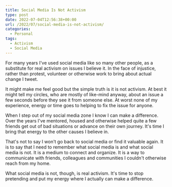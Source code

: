 ```yaml
---
title: Social Media Is Not Activism
type: post
date: 2022-07-04T12:56:38+00:00
url: /2022/07/social-media-is-not-activism/
categories:
  - Personal
tags:
  - Activism
  - Social Media
---
```


For many years I've used social media like so many other people, as a substitute for real activism on issues I believe it. In the face of injustice, rather than protest, volunteer or otherwise work to bring about actual change I tweet.

It might make me feel good but the simple truth is it is not activism. At best it might tell my circles, who are mostly of like-mind anyway, about an issue a few seconds before they see it from someone else. At worst none of my experience, energy or time goes to helping to fix the issue for anyone.

When I step out of my social media zone I know I can make a difference. Over the years I've mentored, housed and otherwise helped quite a few friends get out of bad situations or advance on their own journey. It's time I bring that energy to the other causes I believe in.

That's not to say I won't go back to social media or find it valuable again. It is to say that I need to remember what social media is and what social media is not. It is a medium to connect and organize. It is a way to communicate with friends, colleagues and communities I couldn't otherwise reach from my home.

What social media is not, though, is real activism. It's time to stop pretending and put my energy where I actually can make a difference.